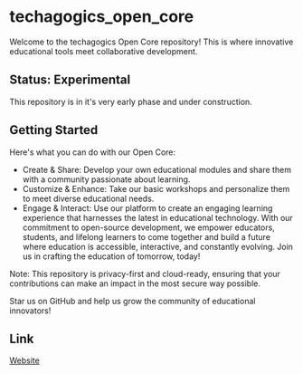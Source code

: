 # techagogics_open_core

Welcome to the techagogics Open Core repository! This is where innovative educational tools meet collaborative development. 

## Status: Experimental

This repository is in it's very early phase and under construction.

## Getting Started

Here's what you can do with our Open Core:

- Create & Share: Develop your own educational modules and share them with a community passionate about learning.
- Customize & Enhance: Take our basic workshops and personalize them to meet diverse educational needs.
- Engage & Interact: Use our platform to create an engaging learning experience that harnesses the latest in educational technology.
With our commitment to open-source development, we empower educators, students, and lifelong learners to come together and build a future where education is accessible, interactive, and constantly evolving. Join us in crafting the education of tomorrow, today!

Note: This repository is privacy-first and cloud-ready, ensuring that your contributions can make an impact in the most secure way possible.

Star us on GitHub and help us grow the community of educational innovators!

## Link

[Website](https://techagogics.de)
